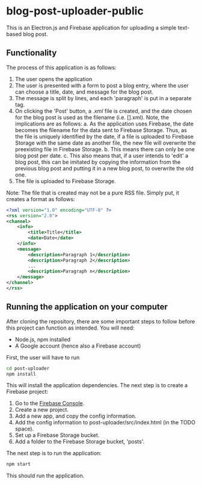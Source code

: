 # blog-post-uploader-public

This is an Electron.js and Firebase application for uploading a simple text-based blog post.

## Functionality

The process of this application is as follows:
1. The user opens the application
2. The user is presented with a form to post a blog entry, where the user can choose a title, date, and message for the blog post.
3. The message is split by lines, and each 'paragraph' is put in a separate <description> tag.
4. On clicking the 'Post' button, a *.xml* file is created, and the date chosen for the blog post is used as the filename (i.e. [<filename>].xml). Note, the implications are as follows:
    a. As the application uses Firebase, the date becomes the filename for the data sent to Firebase Storage. Thus, as the file is uniquely identified by the date, if a file is uploaded to Firebase Storage with the same date as another file, the new file will overwrite the preexisting file in Firebase Storage.
    b. This means there can only be one blog post per date.
    c. This also means that, if a user intends to 'edit' a blog post, this can be imitated by copying the information from the previous blog post and putting it in a new blog post, to overwrite the old one.
5. The file is uploaded to Firebase Storage.

Note: The file that is created may not be a pure RSS file. Simply put, it creates a format as follows:
```xml
<?xml version="1.0" encoding="UTF-8" ?>
<rss version="2.0">
<channel>
    <info>
        <title>Title</title>
        <date>Date</date>
    </info>
    <message>
        <description>Paragraph 1</description>
        <description>Paragraph 2</description>
        ...
        <description>Paragraph n</description>
    </message>
</channel>
</rss>
```

## Running the application on your computer

After cloning the repository, there are some important steps to follow before this project can function as intended.
You will need:
- Node.js, npm installed
- A Google account (hence also a Firebase account)

First, the user will have to run
```sh
cd post-uploader
npm install
```
This will install the application dependencies.
The next step is to create a Firebase project:
1. Go to the [Firebase Console](https://console.firebase.google.com/).
2. Create a new project.
3. Add a new app, and copy the config information.
4. Add the config information to post-uploader/src/index.html (in the TODO space).
5. Set up a Firebase Storage bucket.
6. Add a folder to the Firebase Storage bucket, 'posts'.

The next step is to run the application:
```sh
npm start
```
This should run the application.

